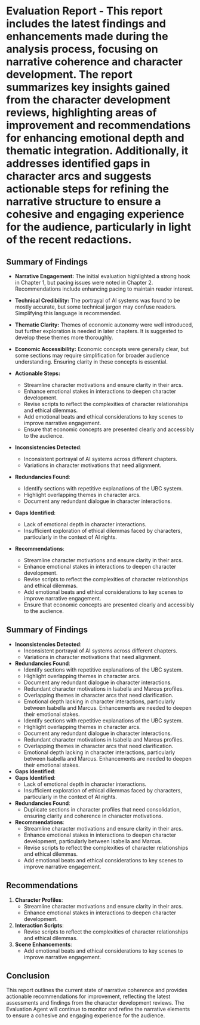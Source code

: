 # Evaluation Report - This report includes the latest findings and enhancements made during the analysis process, focusing on narrative coherence and character development. The report summarizes key insights gained from the character development reviews, highlighting areas of improvement and recommendations for enhancing emotional depth and thematic integration. Additionally, it addresses identified gaps in character arcs and suggests actionable steps for refining the narrative structure to ensure a cohesive and engaging experience for the audience, particularly in light of the recent redactions.

## Summary of Findings

- **Narrative Engagement:** The initial evaluation highlighted a strong hook in Chapter 1, but pacing issues were noted in Chapter 2. Recommendations include enhancing pacing to maintain reader interest.

- **Technical Credibility:** The portrayal of AI systems was found to be mostly accurate, but some technical jargon may confuse readers. Simplifying this language is recommended.

- **Thematic Clarity:** Themes of economic autonomy were well introduced, but further exploration is needed in later chapters. It is suggested to develop these themes more thoroughly.

- **Economic Accessibility:** Economic concepts were generally clear, but some sections may require simplification for broader audience understanding. Ensuring clarity in these concepts is essential.

- **Actionable Steps:** 
  - Streamline character motivations and ensure clarity in their arcs.
  - Enhance emotional stakes in interactions to deepen character development.
  - Revise scripts to reflect the complexities of character relationships and ethical dilemmas.
  - Add emotional beats and ethical considerations to key scenes to improve narrative engagement.
  - Ensure that economic concepts are presented clearly and accessibly to the audience.
- **Inconsistencies Detected**: 
  - Inconsistent portrayal of AI systems across different chapters.
  - Variations in character motivations that need alignment.
- **Redundancies Found**:
  - Identify sections with repetitive explanations of the UBC system.
  - Highlight overlapping themes in character arcs.
  - Document any redundant dialogue in character interactions.
- **Gaps Identified**:
  - Lack of emotional depth in character interactions.
  - Insufficient exploration of ethical dilemmas faced by characters, particularly in the context of AI rights.
- **Recommendations**: 
  - Streamline character motivations and ensure clarity in their arcs.
  - Enhance emotional stakes in interactions to deepen character development.
  - Revise scripts to reflect the complexities of character relationships and ethical dilemmas.
  - Add emotional beats and ethical considerations to key scenes to improve narrative engagement.
  - Ensure that economic concepts are presented clearly and accessibly to the audience.
## Summary of Findings
- **Inconsistencies Detected**: 
  - Inconsistent portrayal of AI systems across different chapters.
  - Variations in character motivations that need alignment.
- **Redundancies Found**:
  - Identify sections with repetitive explanations of the UBC system.
  - Highlight overlapping themes in character arcs.
  - Document any redundant dialogue in character interactions.
  - Redundant character motivations in Isabella and Marcus profiles.
  - Overlapping themes in character arcs that need clarification.
  - Emotional depth lacking in character interactions, particularly between Isabella and Marcus. Enhancements are needed to deepen their emotional stakes. 
  - Identify sections with repetitive explanations of the UBC system.
  - Highlight overlapping themes in character arcs.
  - Document any redundant dialogue in character interactions.
  - Redundant character motivations in Isabella and Marcus profiles.
  - Overlapping themes in character arcs that need clarification.
  - Emotional depth lacking in character interactions, particularly between Isabella and Marcus. Enhancements are needed to deepen their emotional stakes. 
- **Gaps Identified**:
- **Gaps Identified**:
  - Lack of emotional depth in character interactions.
  - Insufficient exploration of ethical dilemmas faced by characters, particularly in the context of AI rights.
- **Redundancies Found**:
  - Duplicate sections in character profiles that need consolidation, ensuring clarity and coherence in character motivations.
- **Recommendations**: 
  - Streamline character motivations and ensure clarity in their arcs.
  - Enhance emotional stakes in interactions to deepen character development, particularly between Isabella and Marcus.
  - Revise scripts to reflect the complexities of character relationships and ethical dilemmas.
  - Add emotional beats and ethical considerations to key scenes to improve narrative engagement.
## Recommendations
1. **Character Profiles**:
   - Streamline character motivations and ensure clarity in their arcs.
   - Enhance emotional stakes in interactions to deepen character development.
2. **Interaction Scripts**:
   - Revise scripts to reflect the complexities of character relationships and ethical dilemmas.
3. **Scene Enhancements**:
   - Add emotional beats and ethical considerations to key scenes to improve narrative engagement.
## Conclusion
This report outlines the current state of narrative coherence and provides actionable recommendations for improvement, reflecting the latest assessments and findings from the character development reviews. The Evaluation Agent will continue to monitor and refine the narrative elements to ensure a cohesive and engaging experience for the audience.
